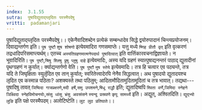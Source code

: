 ```yaml
---
index:  3.1.55
sutra:  पुषादिद्युताद्य्लृदितः परस्मैपदेषु
vritti:  padamanjari
---
```


पुषादिद्युताद्य्लृदितः परस्मैपदेषु।। एकेनैवादिशब्देन प्रत्येकं सम्बन्धादेव सिद्धे द्वयोरुपादानं चिन्त्यप्रयोजनम्। दिवाद्यन्तर्गण इति। `पुष पुष्टौ` `शुष शोषणो` इत्येवमादिरा गणसमाप्तेः। यत्तु मध्ये `ष्णिह प्रीतौ वृत्` इति वृत्करणं तद्रधादिपरिसमाप्त्यर्थम्। एतच्च `अस्यतिग्रहणमात्मनेपदार्थ पुषादित्वात्` इति वार्त्तिकारवचनाद्विज्ञायते। न भूवादिरिति। `पुष पुष्टौ`,`श्रिषु श्लिषु प्रुषु प्लुषु दाहे` इत्येवमादिः, अस्य यदि ग्रहणं स्यात्पुषाद्यनन्तरं पाठाद् द्युतादीनां पृथग्ग्रहणं न कुर्यात्। र्क्याद्यन्तर्गणो वेति। `पुष पुष्टौ` `मुष स्तेये` इत्येवमादिः। तत्र हि चत्वार एव पठ्यन्ते, तत्र यदि ते जिघृक्षिताः स्युर्लृदित एव तान् कुर्यात्; स्वरितेत्त्वादेरपि नेनैव सिद्धत्वात्। अथ पुषादयो द्युतादयश्च लृदित एव कस्मान्न पठिताः? अशक्यस्ते तथा पठितुम्; आदितामौदितामुदितामूदितां च तत्र भावात्। तद्यथा---पुषादिषु तावत् `ञिष्विदा गात्रप्रक्षरणे`,`मदी हर्षे`,`समु उपशमने`,`षिधू राद्धौ` इति; द्युतादिष्वपि `श्विता वर्णे`,`ञिमिदा स्नेहने` `ञिक्ष्विदा स्नेहविमोचनयोः`,`स्रंसु ध्वंसु भ्रंसु अवस्रंसने` `स्यन्दू प्रस्रवणे` `कृपू सामर्थ्ये` इति। अद्युत्, अश्वितदिति। `द्युद्भ्यो लुङि` इति पक्षे परस्मैपदम्। अलोटिष्टेति। `लुट लुठ प्रतिघाते`।।
